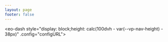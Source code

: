 ```yaml
---
layout: page
footer: false
---
```

<script setup>
    import configURL from "./sentinel-explorer-config.js?url"
</script>
<style>
.VPContent {
    padding: 0 !important;
    margin: 0 !important
}
.VPPage {
    margin: 0 !important;
    padding-left: 0 !important;
    padding-right: 0 !important;
    padding-bottom: 0 !important;
    padding-top: 38px !important;
    max-width: 100% !important
}
</style>

<eo-dash style="display: block;height: calc(100dvh - var(--vp-nav-height) - 38px)" .config="configURL"></eo-dash>
